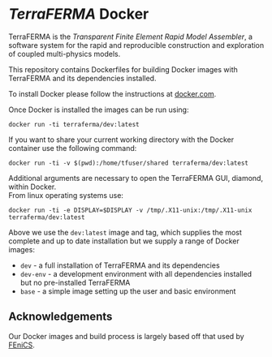 # *TerraFERMA* Docker

TerraFERMA is the *Transparent Finite Element Rapid Model Assembler*, a software system for the  rapid and reproducible construction and exploration of  coupled  multi-physics models.  

This repository contains Dockerfiles for building Docker images with TerraFERMA and its dependencies installed.

To install Docker please follow the instructions at
[docker.com](https://docs.docker.com/engine/getstarted/step_one/).

Once Docker is installed the images can be run using:

    docker run -ti terraferma/dev:latest

If you want to share your current working directory with the Docker container
use the following command:

    docker run -ti -v $(pwd):/home/tfuser/shared terraferma/dev:latest

Additional arguments are necessary to open the TerraFERMA GUI, diamond, within Docker.  
From linux operating systems use:

    docker run -ti -e DISPLAY=$DISPLAY -v /tmp/.X11-unix:/tmp/.X11-unix terraferma/dev:latest

Above we use the `dev:latest` image and tag, which supplies the most complete and up to date installation but we supply a range of
Docker images:

 * `dev` - a full installation of TerraFERMA and its dependencies
 * `dev-env` - a development environment with all dependencies installed but no pre-installed TerraFERMA
 * `base` - a simple image setting up the user and basic environment

## Acknowledgements

Our Docker images and build process is largely based off that used by [FEniCS](https://bitbucket.org/fenics-project/docker).

